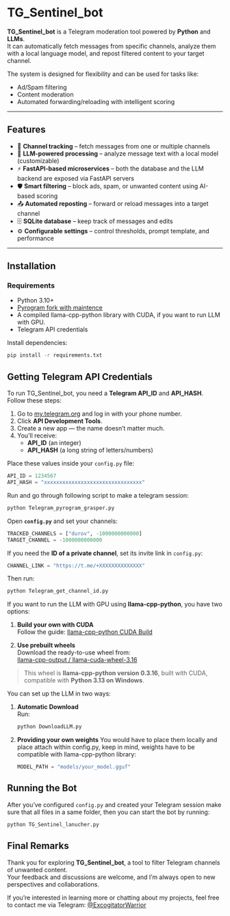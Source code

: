 # TG_Sentinel_bot

**TG_Sentinel_bot** is a Telegram moderation tool powered by **Python** and **LLMs**.  
It can automatically fetch messages from specific channels, analyze them with a local language model, and repost filtered content to your target channel.  

The system is designed for flexibility and can be used for tasks like:  
- Ad/Spam filtering  
- Content moderation  
- Automated forwarding/reloading with intelligent scoring  

---

## Features
- 🔗 **Channel tracking** – fetch messages from one or multiple channels
- 🤖 **LLM-powered processing** – analyze message text with a local model (customizable)
- ⚡ **FastAPI-based microservices** – both the database and the LLM backend are exposed via FastAPI servers
- 🛡 **Smart filtering** – block ads, spam, or unwanted content using AI-based scoring  
- 📤 **Automated reposting** – forward or reload messages into a target channel  
- 🗄 **SQLite database** – keep track of messages and edits  
- ⚙️ **Configurable settings** – control thresholds, prompt template, and performance  

---

## Installation

### Requirements
- Python 3.10+  
- [Pyrogram fork with maintence](https://pypi.org/project/Kurigram/)  
- A compiled llama-cpp-python library with CUDA, if you want to run LLM with GPU.
- Telegram API credentials

Install dependencies:
```bash
pip install -r requirements.txt
```
## Getting Telegram API Credentials

To run TG_Sentinel_bot, you need a **Telegram API_ID** and **API_HASH**.  
Follow these steps:

1. Go to [my.telegram.org](https://my.telegram.org) and log in with your phone number.  
2. Click **API Development Tools**.  
3. Create a new app — the name doesn’t matter much.  
4. You’ll receive:  
   - **API_ID** (an integer)  
   - **API_HASH** (a long string of letters/numbers)  

Place these values inside your `config.py` file:
```python
API_ID = 1234567
API_HASH = "xxxxxxxxxxxxxxxxxxxxxxxxxxxxxxxx"
```
Run and go through following script to make a telegram session:
```bash
python Telegram_pyrogram_grasper.py
```
Open **`config.py`** and set your channels:
```python
TRACKED_CHANNELS = ["durov", -1000000000000]
TARGET_CHANNEL = -1000000000000
```
If you need the **ID of a private channel**, set its invite link in `config.py`:
```python
CHANNEL_LINK = "https://t.me/+XXXXXXXXXXXXXX"
```
Then run: 
```bash
python Telegram_get_channel_id.py
```
If you want to run the LLM with GPU using **llama-cpp-python**, you have two options:

1. **Build your own with CUDA**  
   Follow the guide: [llama-cpp-python CUDA Build](https://github.com/boneylizard/llama-cpp-python-cu128-gemma3/blob/main/Build_Guide.md)

2. **Use prebuilt wheels**  
   Download the ready-to-use wheel from:  
   [llama-cpp-output / llama-cuda-wheel-3.16](https://github.com/ExcogitatorWarrior/TG_Sentinel_bot/tree/main/llama-cpp-output/llama-cuda-wheel-3.16)  

> This wheel is **llama-cpp-python version 0.3.16**, built with CUDA, compatible with **Python 3.13 on Windows**.

You can set up the LLM in two ways:

1. **Automatic Download**  
   Run:
   ```bash
   python DownloadLLM.py
   ```
2. **Providing your own weights**
   You would have to place them locally and place attach within config.py, keep in mind, weights have to be compatible with llama-cpp-python library:
   ```python
   MODEL_PATH = "models/your_model.gguf"
   ```
## Running the Bot

After you’ve configured `config.py` and created your Telegram session make sure that all files in a same folder, then you can start the bot by running:

```bash
python TG_Sentinel_lanucher.py
```
## Final Remarks

Thank you for exploring **TG_Sentinel_bot**, a tool to filter Telegram channels of unwanted content.  
Your feedback and discussions are welcome, and I’m always open to new perspectives and collaborations.

If you’re interested in learning more or chatting about my projects, feel free to contact me via Telegram: [@ExcogitatorWarrior](https://t.me/ExcogitatorWarrior)
